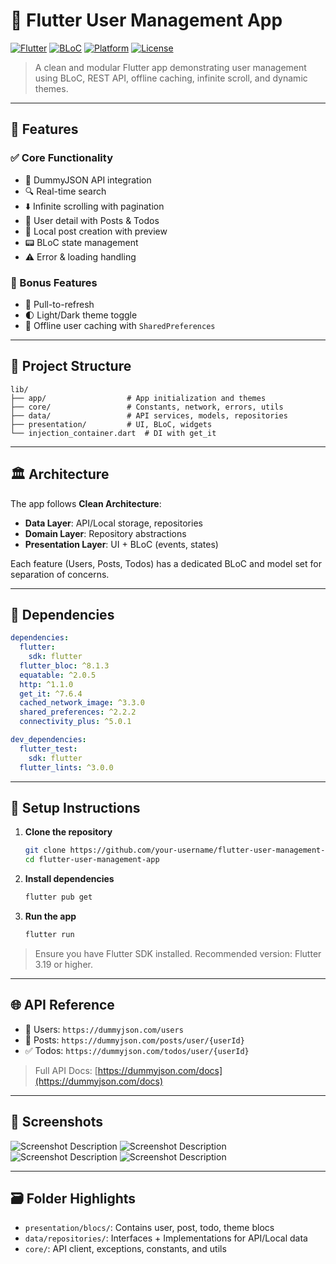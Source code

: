 
# 📱 Flutter User Management App

[![Flutter](https://img.shields.io/badge/Flutter-%2302569B.svg?style=flat&logo=flutter&logoColor=white)](https://flutter.dev)
[![BLoC](https://img.shields.io/badge/BLoC-%23FBBF24?style=flat&logo=githubactions&logoColor=black)](https://bloclibrary.dev)
[![Platform](https://img.shields.io/badge/Platform-Android%20%7C%20iOS-green)]()
[![License](https://img.shields.io/badge/License-MIT-blue)]()

> A clean and modular Flutter app demonstrating user management using BLoC, REST API, offline caching, infinite scroll, and dynamic themes.

---

## 🚀 Features

### ✅ Core Functionality
- 🔄 DummyJSON API integration
- 🔍 Real-time search
- ⬇️ Infinite scrolling with pagination
- 👤 User detail with Posts & Todos
- 📝 Local post creation with preview
- 📟 BLoC state management
- ⚠️ Error & loading handling

### 💎 Bonus Features
- 🔄 Pull-to-refresh
- 🌓 Light/Dark theme toggle
- 💾 Offline user caching with `SharedPreferences`

---

## 📂 Project Structure

```
lib/
├── app/                  # App initialization and themes
├── core/                 # Constants, network, errors, utils
├── data/                 # API services, models, repositories
├── presentation/         # UI, BLoC, widgets
└── injection_container.dart  # DI with get_it
```

---

## 🏛️ Architecture

The app follows **Clean Architecture**:
- **Data Layer**: API/Local storage, repositories
- **Domain Layer**: Repository abstractions
- **Presentation Layer**: UI + BLoC (events, states)

Each feature (Users, Posts, Todos) has a dedicated BLoC and model set for separation of concerns.

---

## 🧱 Dependencies

```yaml
dependencies:
  flutter:
    sdk: flutter
  flutter_bloc: ^8.1.3
  equatable: ^2.0.5
  http: ^1.1.0
  get_it: ^7.6.4
  cached_network_image: ^3.3.0
  shared_preferences: ^2.2.2
  connectivity_plus: ^5.0.1

dev_dependencies:
  flutter_test:
    sdk: flutter
  flutter_lints: ^3.0.0
```

---

## 🔧 Setup Instructions

1. **Clone the repository**
   ```bash
   git clone https://github.com/your-username/flutter-user-management-app.git
   cd flutter-user-management-app
   ```

2. **Install dependencies**
   ```bash
   flutter pub get
   ```

3. **Run the app**
   ```bash
   flutter run
   ```

> Ensure you have Flutter SDK installed. Recommended version: Flutter 3.19 or higher.

---

## 🌐 API Reference

- 👥 Users: `https://dummyjson.com/users`
- 📝 Posts: `https://dummyjson.com/posts/user/{userId}`
- ✅ Todos: `https://dummyjson.com/todos/user/{userId}`

> Full API Docs: [https://dummyjson.com/docs](https://dummyjson.com/docs)

---

## 📸 Screenshots

![Screenshot Description](s1.png)
![Screenshot Description](s2.png)
![Screenshot Description](s3.png)
![Screenshot Description](s4.png)

---

## 🗃️ Folder Highlights

- `presentation/blocs/`: Contains user, post, todo, theme blocs
- `data/repositories/`: Interfaces + Implementations for API/Local data
- `core/`: API client, exceptions, constants, and utils

